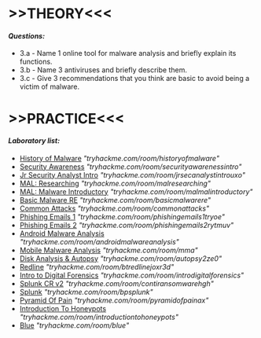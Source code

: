 <body>
    <h1>>>THEORY<<<</h1>
    <h4><em>Questions:</em></h4>
    <ul>
        <li>3.a - Name 1 online tool for malware analysis and briefly explain its functions.</li>
        <li>3.b - Name 3 antiviruses and briefly describe them.</li>
        <li>3.c - Give 3 recommendations that you think are basic to avoid being a victim of malware.</li>
    </ul>
    <h1>>>PRACTICE<<<</h1>
    <h4><em>Laboratory list:</em></h4>
<ul>
    <li><a href="https://tryhackme.com/room/historyofmalware" target="_blank">History of Malware</a> <em>"tryhackme.com/room/historyofmalware"</em></li>
    <li><a href="https://tryhackme.com/room/securityawarenessintro" target="_blank">Security Awareness</a> <em>"tryhackme.com/room/securityawarenessintro"</em></li>
    <li><a href="https://tryhackme.com/room/jrsecanalystintrouxo" target="_blank">Jr Security Analyst Intro</a> <em>"tryhackme.com/room/jrsecanalystintrouxo"</em></li>
    <li><a href="https://tryhackme.com/room/malresearching" target="_blank">MAL: Researching</a> <em>"tryhackme.com/room/malresearching"</em></li>
    <li><a href="https://tryhackme.com/room/malmalintroductory" target="_blank">MAL: Malware Introductory</a> <em>"tryhackme.com/room/malmalintroductory"</em></li>
    <li><a href="https://tryhackme.com/room/basicmalwarere" target="_blank">Basic Malware RE</a> <em>"tryhackme.com/room/basicmalwarere"</em></li>
    <li><a href="https://tryhackme.com/room/commonattacks" target="_blank">Common Attacks</a> <em>"tryhackme.com/room/commonattacks"</em></li>
    <li><a href="https://tryhackme.com/room/phishingemails1tryoe" target="_blank">Phishing Emails 1</a> <em>"tryhackme.com/room/phishingemails1tryoe"</em></li>
    <li><a href="https://tryhackme.com/room/phishingemails2rytmuv" target="_blank">Phishing Emails 2</a> <em>"tryhackme.com/room/phishingemails2rytmuv"</em></li>
    <li><a href="https://tryhackme.com/room/androidmalwareanalysis" target="_blank">Android Malware Analysis</a> <em>"tryhackme.com/room/androidmalwareanalysis"</em></li>
    <li><a href="https://tryhackme.com/room/mma" target="_blank">Mobile Malware Analysis</a> <em>"tryhackme.com/room/mma"</em></li>
    <li><a href="https://tryhackme.com/room/autopsy2ze0" target="_blank">Disk Analysis & Autopsy</a> <em>"tryhackme.com/room/autopsy2ze0"</em></li>
    <li><a href="https://tryhackme.com/room/btredlinejoxr3d" target="_blank">Redline</a> <em>"tryhackme.com/room/btredlinejoxr3d"</em></li>
    <li><a href="https://tryhackme.com/room/introdigitalforensics" target="_blank">Intro to Digital Forensics</a> <em>"tryhackme.com/room/introdigitalforensics"</em></li>
    <li><a href="https://tryhackme.com/room/contiransomwarehgh" target="_blank">Splunk CR v2</a> <em>"tryhackme.com/room/contiransomwarehgh"</em></li>
    <li><a href="https://tryhackme.com/room/bpsplunk" target="_blank">Splunk</a> <em>"tryhackme.com/room/bpsplunk"</em></li>
    <li><a href="https://tryhackme.com/room/pyramidofpainax" target="_blank">Pyramid Of Pain</a> <em>"tryhackme.com/room/pyramidofpainax"</em></li>
    <li><a href="https://tryhackme.com/room/introductiontohoneypots" target="_blank">Introduction To Honeypots</a> <em>"tryhackme.com/room/introductiontohoneypots"</em></li>
    <li><a href="https://tryhackme.com/room/blue" target="_blank">Blue</a> <em>"tryhackme.com/room/blue"</em></li>
</ul>
</body>
